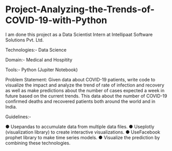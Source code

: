 # Project-Analyzing-the-Trends-of-COVID-19-with-Python

I am done this project as a Data Scientist Intern at Intellipaat Software Solutions Pvt. Ltd.

Technologies:- Data Science

Domain:- Medical and Hospitity

Tools:- Python (Jupiter Notebook)

Problem Statement: Given data about COVID-19 patients, write code to visualize the impact and analyze the trend of rate of infection and recovery as well as make predictions about the number of cases expected a week in future based on the current trends. This data about the number of COVID-19 confirmed deaths and recovered patients both around the world and in India.

Guidelines:-

 ● Usepandas to accumulate data from multiple data files.
 ● Useplotly (visualization library) to create interactive visualizations.
 ● UseFacebook prophet library to make time series models.
 ● Visualize the prediction by combining these technologies.
